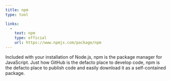 ```yaml
---
title: npm
type: tool

links:
  -
    text: npm
    type: official
    url: https://www.npmjs.com/package/npm
---
```


Included with your installation of Node.js, npm is the package manager for JavaScript. Just how GitHub is the defacto place to develop code, npm is the defacto place to publish code and easily download it as a self-contained package.
